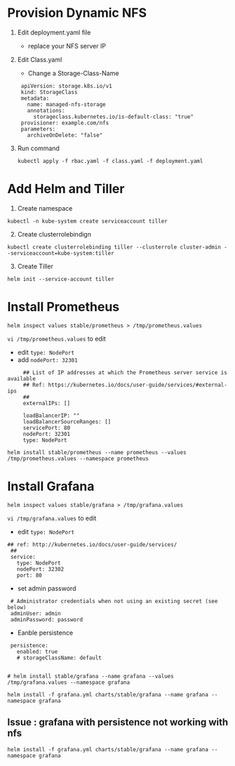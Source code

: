 # Provision Dynamic NFS

1. Edit deployment.yaml file 
   -  replace your NFS server IP
   
2. Edit Class.yaml 
   -  Change a Storage-Class-Name 
   ```
    apiVersion: storage.k8s.io/v1
    kind: StorageClass
    metadata:
      name: managed-nfs-storage
      annotations:
        storageclass.kubernetes.io/is-default-class: "true"
    provisioner: example.com/nfs
    parameters:
      archiveOnDelete: "false"
   ```
3. Run command 
    ```
    kubectl apply -f rbac.yaml -f class.yaml -f deployment.yaml 
    
    ```
# Add Helm and Tiller
1. Create namespace
``` 
kubectl -n kube-system create serviceaccount tiller
```
2. Create clusterrolebindign 
```
kubectl create clusterrolebinding tiller --clusterrole cluster-admin --serviceaccount=kube-system:tiller 
```
3. Create Tiller 
```
helm init --service-account tiller
```

# Install Prometheus 
```
helm inspect values stable/prometheus > /tmp/prometheus.values
```

`vi /tmp/prometheus.values` to edit 
- edit `type: NodePort`
- add `nodePort: 32301`
```
     ## List of IP addresses at which the Prometheus server service is available
     ## Ref: https://kubernetes.io/docs/user-guide/services/#external-ips
     ##
     externalIPs: []

     loadBalancerIP: ""
     loadBalancerSourceRanges: []
     servicePort: 80
     nodePort: 32301
     type: NodePort

```

```
helm install stable/prometheus --name prometheus --values /tmp/prometheus.values --namespace prometheus
```

# Install Grafana
```
helm inspect values stable/grafana > /tmp/grafana.values
```
`vi /tmp/grafana.values` to edit 
- edit `type: NodePort`

```
## ref: http://kubernetes.io/docs/user-guide/services/
 ##
 service:
   type: NodePort
   nodePort: 32302
   port: 80

```
- set admin password 
```
 # Administrator credentials when not using an existing secret (see below)
 adminUser: admin
 adminPassword: password
```

- Eanble persistence 
```
 persistence:
   enabled: true
   # storageClassName: default
```

```

# helm install stable/grafana --name grafana --values /tmp/grafana.values --namespace grafana

helm install -f grafana.yml charts/stable/grafana --name grafana --namespace grafana
```


## Issue : grafana with persistence not working with nfs
```
helm install -f grafana.yml charts/stable/grafana --name grafana --namespace grafana

```

